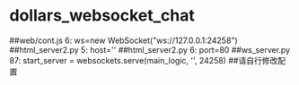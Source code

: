 # dollars_websocket_chat
##web/cont.js     6:  ws=new WebSocket("ws://127.0.0.1:24258")
##html_server2.py 5:  host=''
##html_server2.py 6:  port=80
##ws_server.py    87: start_server = websockets.serve(main_logic, '', 24258)
##请自行修改配置

